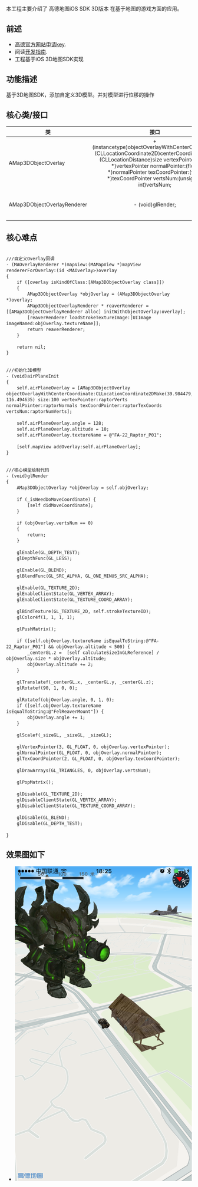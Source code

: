 本工程主要介绍了 高德地图iOS SDK 3D版本 在基于地图的游戏方面的应用。
## 前述 ##

- [高德官方网站申请key](http://id.amap.com/?ref=http%3A%2F%2Fapi.amap.com%2Fkey%2F).
- 阅读[开发指南](http://lbs.amap.com/api/ios-sdk/summary/).
- 工程基于iOS 3D地图SDK实现

## 功能描述 ##
基于3D地图SDK，添加自定义3D模型。并对模型进行位移的操作

## 核心类/接口 ##
| 类    | 接口  | 说明   | 版本  |
| -----|:-----:|:-----:|:-----:|
| AMap3DObjectOverlay	| + (instancetype)objectOverlayWithCenterCoordinate:(CLLocationCoordinate2D)centerCoordinate size:(CLLocationDistance)size vertexPointer:(float *)vertexPointer normalPointer:(float *)normalPointer texCoordPointer:(float *)texCoordPointer vertsNum:(unsigned int)vertsNum; | 继承自NSObject<MAOverlay>，实现了设置coordinate | v4.0.0+ |
| AMap3DObjectOverlayRenderer	| - (void)glRender; | 自定义Overlay绘制模型的核心代码 | v4.0.0+ |

## 核心难点 ##

``` objc

///自定义Overlay回调
- (MAOverlayRenderer *)mapView:(MAMapView *)mapView rendererForOverlay:(id <MAOverlay>)overlay
{
    if ([overlay isKindOfClass:[AMap3DObjectOverlay class]])
    {
        AMap3DObjectOverlay *objOverlay = (AMap3DObjectOverlay *)overlay;
        AMap3DObjectOverlayRenderer * reaverRenderer = [[AMap3DObjectOverlayRenderer alloc] initWithObjectOverlay:overlay];
        [reaverRenderer loadStrokeTextureImage:[UIImage imageNamed:objOverlay.textureName]];
        return reaverRenderer;
    }

    return nil;
}
```

``` objc

///初始化3D模型
- (void)airPlaneInit
{
    self.airPlaneOverlay = [AMap3DObjectOverlay objectOverlayWithCenterCoordinate:CLLocationCoordinate2DMake(39.984479, 116.494635) size:100 vertexPointer:raptorVerts normalPointer:raptorNormals texCoordPointer:raptorTexCoords vertsNum:raptorNumVerts];
    
    self.airPlaneOverlay.angle = 128;
    self.airPlaneOverlay.altitude = 10;
    self.airPlaneOverlay.textureName = @"FA-22_Raptor_P01";

    [self.mapView addOverlay:self.airPlaneOverlay];
}

```

``` objc

///核心模型绘制代码
- (void)glRender
{
    AMap3DObjectOverlay *objOverlay = self.objOverlay;

    if (_isNeedDoMoveCoordinate) {
        [self didMoveCoordinate];
    }

    if (objOverlay.vertsNum == 0)
    {
        return;
    }

    glEnable(GL_DEPTH_TEST);
    glDepthFunc(GL_LESS);

    glEnable(GL_BLEND);
    glBlendFunc(GL_SRC_ALPHA, GL_ONE_MINUS_SRC_ALPHA);

    glEnable(GL_TEXTURE_2D);
    glEnableClientState(GL_VERTEX_ARRAY);
    glEnableClientState(GL_TEXTURE_COORD_ARRAY);

    glBindTexture(GL_TEXTURE_2D, self.strokeTextureID);
    glColor4f(1, 1, 1, 1);

    glPushMatrix();

    if ([self.objOverlay.textureName isEqualToString:@"FA-22_Raptor_P01"] && objOverlay.altitude < 500) {
        _centerGL.z =  [self calculateSizeInGLReference] / objOverlay.size * objOverlay.altitude;
        objOverlay.altitude += 2;
    }
    
    glTranslatef(_centerGL.x, _centerGL.y, _centerGL.z);
    glRotatef(90, 1, 0, 0);

    glRotatef(objOverlay.angle, 0, 1, 0);
    if ([self.objOverlay.textureName isEqualToString:@"FelReaverMount"]) {
        objOverlay.angle += 1;
    }

    glScalef(_sizeGL, _sizeGL, _sizeGL);

    glVertexPointer(3, GL_FLOAT, 0, objOverlay.vertexPointer);
    glNormalPointer(GL_FLOAT, 0, objOverlay.normalPointer);
    glTexCoordPointer(2, GL_FLOAT, 0, objOverlay.texCoordPointer);

    glDrawArrays(GL_TRIANGLES, 0, objOverlay.vertsNum);

    glPopMatrix();

    glDisable(GL_TEXTURE_2D);
    glDisableClientState(GL_VERTEX_ARRAY);
    glDisableClientState(GL_TEXTURE_COORD_ARRAY);

    glDisable(GL_BLEND);
    glDisable(GL_DEPTH_TEST);

}

```

## 效果图如下 ##

* ![Screenshot](pictures/screenshot01.PNG "Case01")



